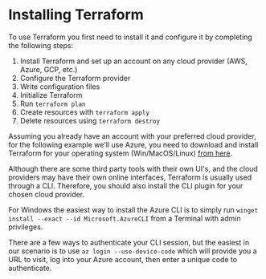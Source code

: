 # Installing Terraform

To use Terraform you first need to install it and configure it by completing the following steps:

1. Install Terraform and set up an account on any cloud provider (AWS, Azure, GCP, etc.)
2. Configure the Terraform provider
3. Write configuration files
4. Initialize Terraform 
5. Run `terraform plan`
6. Create resources with `terraform apply`
7. Delete resources using `terraform destroy`

Assuming you already have an account with your preferred cloud provider, for the following example we'll use Azure, you need to download and install Terraform for your operating system (Win/MacOS/Linux) [from here](https://developer.hashicorp.com/terraform/install).

Although there are some third party tools with their own UI's, and the cloud providers may have their own online interfaces, Terraform is usually used through a CLI. Therefore, you should also install the CLI plugin for your chosen cloud provider. 

For Windows the easiest way to install the Azure CLI is to simply run `winget install --exact --id Microsoft.AzureCLI` from a Terminal with admin privileges.

There are a few ways to authenticate your CLI session, but the easiest in our scenario is to use `az login --use-device-code` which will provide you a URL to visit, log into your Azure account, then enter a unique code to authenticate.